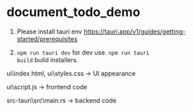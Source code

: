 # document_todo_demo

1. Please install tauri env https://tauri.app/v1/guides/getting-started/prerequisites

2. <code>npm run tauri dev</code> for dev use. <code>npm run tauri build</code> build installers.

ui\index.html, ui\styles.css -> UI appearance

ui\script.js -> frontend code

src-tauri\src\main.rs -> backend code
